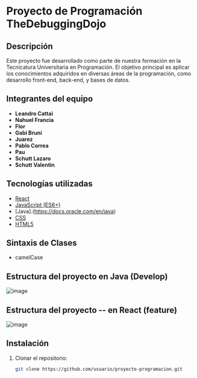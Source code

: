 # Proyecto de Programación TheDebuggingDojo

## Descripción
Este proyecto fue desarrollado como parte de nuestra formación en la Tecnicatura Universitaria en Programación. El objetivo principal es aplicar los conocimientos adquiridos en diversas áreas de la programación, como desarrollo front-end, back-end, y bases de datos.

## Integrantes del equipo
- **Leandro Cattai**
- **Nahuel Francia** 
- **Flor**
- **Gabi Bruni**
- **Juarez**
- **Pablo Correa**
- **Pau**
- **Schutt Lazaro**
- **Schutt Valentin**

## Tecnologías utilizadas
- [React](https://reactjs.org/)
- [JavaScript (ES6+)](https://developer.mozilla.org/es/docs/Web/JavaScript)
- [Java].(https://docs.oracle.com/en/java)
- [CSS](https://developer.mozilla.org/es/docs/Web/CSS)
- [HTML5](https://developer.mozilla.org/es/docs/Web/HTML)


## Sintaxis de Clases
- camelCase


## Estructura del proyecto en Java (Develop)

![image](https://github.com/user-attachments/assets/9c380bb4-15c4-49d4-bf61-1d5e8f15c893)
  

## Estructura del proyecto -- en React (feature)

  
![image](https://github.com/user-attachments/assets/086ae5aa-bd4c-46af-bab3-70312b6de2e2)


## Instalación
1. Clonar el repositorio:
   ```bash
   git clone https://github.com/usuario/proyecto-programacion.git


